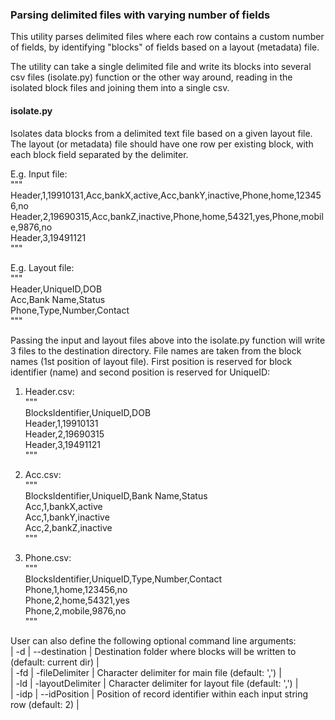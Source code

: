 ### Parsing delimited files with varying number of fields
This utility parses delimited files where each row contains a custom number of fields, by identifying "blocks" of fields based on a layout (metadata) file.

The utility can take a single delimited file and write its blocks into several csv files (isolate.py) function or the other way around, reading in the isolated block files and joining them into a single csv.

#### isolate.py
Isolates data blocks from a delimited text file based on a given layout file. The layout (or metadata) file should have one row per existing block, with each block field separated by the delimiter.

E.g. Input file:  
"""  
Header,1,19910131,Acc,bankX,active,Acc,bankY,inactive,Phone,home,123456,no  
Header,2,19690315,Acc,bankZ,inactive,Phone,home,54321,yes,Phone,mobile,9876,no  
Header,3,19491121  
"""

E.g. Layout file:  
"""  
Header,UniqueID,DOB  
Acc,Bank Name,Status  
Phone,Type,Number,Contact  
"""

Passing the input and layout files above into the isolate.py function will write 3 files to the destination directory. File names are taken from the block names (1st position of layout file). First position is reserved for block identifier (name) and second position is reserved for UniqueID:

1) Header.csv:  
"""  
BlocksIdentifier,UniqueID,DOB  
Header,1,19910131  
Header,2,19690315  
Header,3,19491121  
"""

2) Acc.csv:  
"""  
BlocksIdentifier,UniqueID,Bank Name,Status  
Acc,1,bankX,active  
Acc,1,bankY,inactive  
Acc,2,bankZ,inactive  
"""

3) Phone.csv:  
"""  
BlocksIdentifier,UniqueID,Type,Number,Contact  
Phone,1,home,123456,no  
Phone,2,home,54321,yes  
Phone,2,mobile,9876,no  
"""  

User can also define the following optional command line arguments:  
| -d   | --destination    | Destination folder where blocks will be written to (default: current dir) |  
| -fd  | -fileDelimiter   | Character delimiter for main file (default: ',')                          |  
| -ld  | -layoutDelimiter | Character delimiter for layout file (default: ',')                        |  
| -idp | --idPosition     | Position of record identifier within each input string row (default: 2)   |  
